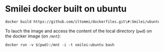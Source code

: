 # Smilei docker built on ubuntu

```bash
docker build https://github.com/iltommi/dockerfiles.git\#:Smilei/ubuntu -t smilei:ubuntu
```

To lauch the image and access the content of the local directory (`pwd`) on the docker image (on `/mnt`):
```
docker run -v $(pwd):/mnt -i -t smilei:ubuntu bash
```
 
